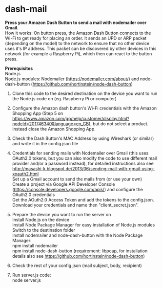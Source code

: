 # dash-mail
<b>Press your Amazon Dash Button to send a mail with nodemailer over Gmail.</b><br/>
How it works: On button press, the Amazon Dash Button connects to the Wi-Fi to get ready for placing an order. It sends an UPD or ARP packet (depending on the model) to the network to ensure that no other device uses it's IP address. This packet can be discovered by other devices in this network (for example a Raspberry Pi), which then can react to the button press.

<b>Prerequisites</b><br/>
Node.js <br/>
Node.js modules: Nodemailer (https://nodemailer.com/about/) and node-dash-button (https://github.com/hortinstein/node-dash-button)

1. Clone this code to the desired destination on the device you want to run the Node.js code on (eg. Raspberry Pi or computer)

2. Configure the Amazon dash button's Wi-Fi credentials with the Amazon Shopping App 
(Step 5 on https://www.amazon.com/gp/help/customer/display.html?nodeId=201746340&language=en_GB), but do not select a product. Instead close the Amazon Shopping App. 

3. Check the Dash Button's MAC Address by using Wireshark (or similar) and write it in the config.json file

4. Credentials for sending mails with Nodemailer over Gmail (this uses OAuth2.0 tokens, but you can also modify the code to use different mail provider and/or a password instead), for detailed instructions also see http://masashi-k.blogspot.de/2013/06/sending-mail-with-gmail-using-xoauth2.html
<br>Set up a Gmail account to send the mails from (or use your own)
<br>Create a project via Google API Developer Console (https://console.developers.google.com/apis/) and configure the OAuth2.0 credentials
<br>Get the AOuth2.0 Access Token  and add the tokens to the config.json. Download your credentials and name then "client_secret.json". 

5. Prepare the device you want to run the server on
<br/>Install Node.js on the device
<br/>Install Node Package Manager for easy installation of Node.js modules
<br/>Switch to the destination folder
<br/>Install nodemailer and node-dash-button with the Node Package Manager:
<br/>npm install nodemailer
<br/>npm install node-dash-button (requirement: libpcap, for installation details also see https://github.com/hortinstein/node-dash-button)

6. Check the rest of your config.json (mail subject, body, recipient)

7. Run server.js code:
<br>node server.js

